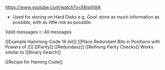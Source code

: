 https://www.youtube.com/watch?v=X8jsijhllIA
- Used for storing on Hard Disks e.g.
_Goal_: store as much information as possible, with as little risk as possible

Valid messages $\subset$ All messages

[[Example Hamming-Code 16-bit]]
[[Place Redundant Bits in Positions with Powers of 2]]
[[Parity]]
[[Redundanz]]
[[Refining Parity Checks]]
Works similar to [[Binary Search]]

[[Recipe for Haming Code]]

